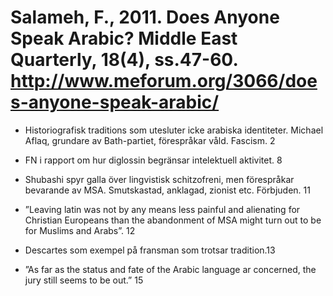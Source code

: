 # Salameh, F., 2011. Does Anyone Speak Arabic?  Middle East Quarterly, 18(4), ss.47-60. http://www.meforum.org/3066/does-anyone-speak-arabic/

- Historiografisk traditions som utesluter icke arabiska identiteter. Michael Aflaq, grundare av Bath-partiet, förespråkar våld. Fascism. 2

- FN i rapport om hur diglossin begränsar intelektuell aktivitet. 8

- Shubashi spyr galla över lingvistisk schitzofreni, men förespråkar bevarande av MSA. Smutskastad, anklagad, zionist etc. Förbjuden. 11

- ”Leaving latin was not by any means less painful and alienating for Christian Europeans than the abandonment of MSA might turn out to be for Muslims and Arabs”. 12

- Descartes som exempel på fransman som trotsar tradition.13

- ”As far as the status and fate of the Arabic language ar concerned, the jury still seems to be out.” 15


